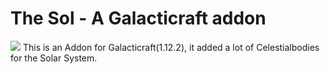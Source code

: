 # The Sol - A Galacticraft addon
[![](http://cf.way2muchnoise.eu/the-sol.svg)](https://minecraft.curseforge.com/projects/extraplanets)
This is an Addon for Galacticraft(1.12.2), it added a lot of Celestialbodies for the Solar System.

